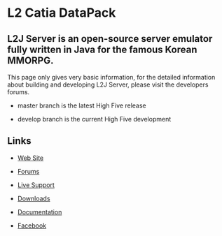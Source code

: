L2 Catia DataPack
==============

L2J Server is an open-source server emulator fully written in Java for the famous Korean MMORPG.
--------------

This page only gives very basic information, for the detailed information about building and developing L2J Server, please visit the developers forums.

- master branch is the latest High Five release

- develop branch is the current High Five development

Links
--------------

- [Web Site](http://www.l2catia.tk)

- [Forums](https://www.facebook.com/groups/1742473912655563)

- [Live Support](http://www.l2catia.tk/contacto)

- [Downloads](http://l2catia.tk/descargas)

- [Documentation](#)

- [Facebook](https://www.facebook.com/groups/1742473912655563)
